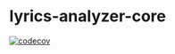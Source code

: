 # lyrics-analyzer-core

[![codecov](https://codecov.io/github/4350pChris/lyrics-analyzer-core/branch/main/graph/badge.svg?token=P690FL0K43)](https://codecov.io/github/4350pChris/lyrics-analyzer-core)
